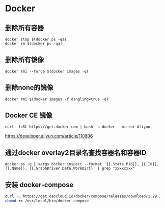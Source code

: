 # Docker

## 删除所有容器

```shell
docker stop $(docker ps -qa)
docker rm $(docker ps -qa)
```

## 删除所有镜像

```shell
docker rmi --force $(docker images -q)
```

## 删除none的镜像

```shell
docker rmi $(docker images -f dangling=true -q)
```

## Docker CE 镜像

```shell
curl -fsSL https://get.docker.com | bash -s docker --mirror Aliyun
```

https://developer.aliyun.com/article/110806

## 通过docker overlay2目录名查找容器名和容器ID

```shell
docker ps -q | xargs docker inspect --format '{{.State.Pid}}, {{.Id}}, {{.Name}}, {{.GraphDriver.Data.WorkDir}}' | grep "xxxxxxxx"
```

## 安装 docker-compose

```bash
curl -L https://get.daocloud.io/docker/compose/releases/download/1.29.2/docker-compose-`uname -s`-`uname -m` > /usr/local/bin/docker-compose
chmod +x /usr/local/bin/docker-compose
```
